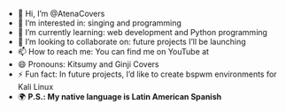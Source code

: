 - 👋 Hi, I’m @AtenaCovers
- 👀 I’m interested in: singing and programming
- 🌱 I’m currently learning: web development and Python programming
- 💞️ I’m looking to collaborate on: future projects I’ll be launching
- 📫 How to reach me: You can find me on YouTube at <a href="https://youtube.com/@davidcoverslat"></a>
- 😄 Pronouns: Kitsumy and Ginji Covers
- ⚡ Fun fact: In future projects, I’d like to create bspwm environments for Kali Linux
- 🌍 **P.S.: My native language is Latin American Spanish**


<!---
AtenaCovers/AtenaCovers is a ✨ special ✨ repository because its `README.md` (this file) appears on your GitHub profile.
You can click the Preview link to take a look at your changes.
--->
